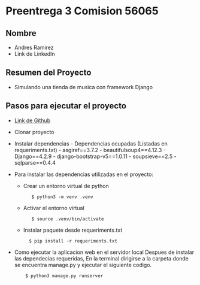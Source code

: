 # Preentrega 3 Comision 56065

## Nombre

- Andres Ramirez
- Link de LinkedIn

##  Resumen del Proyecto

- Simulando una tienda de musica con framework Django

## Pasos para ejecutar el proyecto

- [Link de Github](https://github.com/aramirezaliste/TuPrimeraPagina-Andres)
- Clonar proyecto
- Instalar dependencias
        - Dependencias ocupadas (Listadas en requeriments.txt)
            - asgiref==3.7.2
            - beautifulsoup4==4.12.3
            - Django==4.2.9
            - django-bootstrap-v5==1.0.11
            - soupsieve==2.5
            - sqlparse==0.4.4

- Para instalar las dependencias utilizadas en el proyecto:
    - Crear un entorno virtual de python
        ```
           $ python3 -m venv .venv
        ```
    - Activar el entorno virtual
        ```
           $ source .venv/bin/activate
        ```
    - Instalar paquete desde requeriments.txt
         ```
           $ pip install -r requeriments.txt
        ```

- Como ejecutar la aplicacion web en el servidor local
    Despues de instalar las dependecias requeridas,
    En la terminal dirigirse a la carpeta donde se encuentra manage.py
    y ejecutar el siguiente codigo.
    ```
        $ python3 manage.py runserver
    ```
